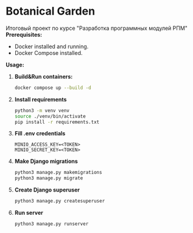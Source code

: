 # Botanical Garden
Итоговый проект по курсе "Разработка программных модулей РПМ"
**Prerequisites:**
- Docker installed and running.
- Docker Compose installed.

**Usage:**

1. **Build&Run containers:**
   ```bash
   docker compose up --build -d
   ```
2. **Install requirements**
   ```bash
   python3 -m venv venv
   source ./venv/bin/activate
   pip install -r requirements.txt
   ```

3. **Fill .env credentials**
    ```
    MINIO_ACCESS_KEY=<TOKEN>
    MINIO_SECRET_KEY=<TOKEN>
    ```

4. **Make Django migrations**
   ```bash
   python3 manage.py makemigrations
   python3 manage.py migrate
   ```

5. **Create Django superuser**
   ```bash
   python3 manage.py createsuperuser
   ```

6. **Run server**
   ```bash
   python3 manage.py runserver
   ```
